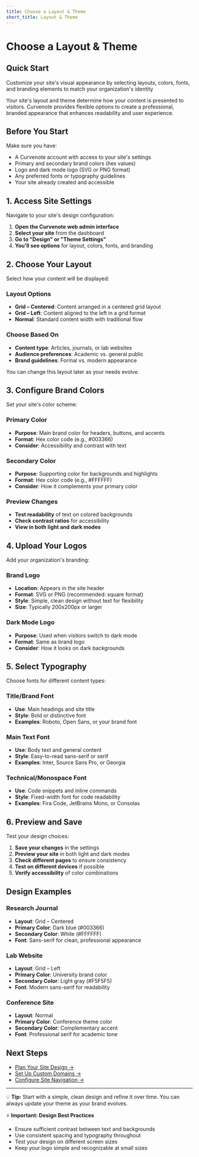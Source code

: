 ```yaml
---
title: Choose a Layout & Theme
short_title: Layout & Theme
---
```


# Choose a Layout & Theme

## Quick Start
Customize your site's visual appearance by selecting layouts, colors, fonts, and branding elements to match your organization's identity

Your site's layout and theme determine how your content is presented to visitors. Curvenote provides flexible options to create a professional, branded appearance that enhances readability and user experience.

## Before You Start

Make sure you have:
- A Curvenote account with access to your site's settings
- Primary and secondary brand colors (hex values)
- Logo and dark mode logo (SVG or PNG format)
- Any preferred fonts or typography guidelines
- Your site already created and accessible

## 1. Access Site Settings

Navigate to your site's design configuration:

1. **Open the Curvenote web admin interface**
2. **Select your site** from the dashboard
3. **Go to "Design" or "Theme Settings"**
4. **You'll see options** for layout, colors, fonts, and branding

## 2. Choose Your Layout

Select how your content will be displayed:

### Layout Options
- **Grid – Centered**: Content arranged in a centered grid layout
- **Grid – Left**: Content aligned to the left in a grid format
- **Normal**: Standard content width with traditional flow

### Choose Based On
- **Content type**: Articles, journals, or lab websites
- **Audience preferences**: Academic vs. general public
- **Brand guidelines**: Formal vs. modern appearance

You can change this layout later as your needs evolve.

## 3. Configure Brand Colors

Set your site's color scheme:

### Primary Color
- **Purpose**: Main brand color for headers, buttons, and accents
- **Format**: Hex color code (e.g., #003366)
- **Consider**: Accessibility and contrast with text

### Secondary Color
- **Purpose**: Supporting color for backgrounds and highlights
- **Format**: Hex color code (e.g., #FFFFFF)
- **Consider**: How it complements your primary color

### Preview Changes
- **Test readability** of text on colored backgrounds
- **Check contrast ratios** for accessibility
- **View in both light and dark modes**

## 4. Upload Your Logos

Add your organization's branding:

### Brand Logo
- **Location**: Appears in the site header
- **Format**: SVG or PNG (recommended: square format)
- **Style**: Simple, clean design without text for flexibility
- **Size**: Typically 200x200px or larger

### Dark Mode Logo
- **Purpose**: Used when visitors switch to dark mode
- **Format**: Same as brand logo
- **Consider**: How it looks on dark backgrounds

## 5. Select Typography

Choose fonts for different content types:

### Title/Brand Font
- **Use**: Main headings and site title
- **Style**: Bold or distinctive font
- **Examples**: Roboto, Open Sans, or your brand font

### Main Text Font
- **Use**: Body text and general content
- **Style**: Easy-to-read sans-serif or serif
- **Examples**: Inter, Source Sans Pro, or Georgia

### Technical/Monospace Font
- **Use**: Code snippets and inline commands
- **Style**: Fixed-width font for code readability
- **Examples**: Fira Code, JetBrains Mono, or Consolas

## 6. Preview and Save

Test your design choices:

1. **Save your changes** in the settings
2. **Preview your site** in both light and dark modes
3. **Check different pages** to ensure consistency
4. **Test on different devices** if possible
5. **Verify accessibility** of color combinations

## Design Examples

### Research Journal
- **Layout**: Grid – Centered
- **Primary Color**: Dark blue (#003366)
- **Secondary Color**: White (#FFFFFF)
- **Font**: Sans-serif for clean, professional appearance

### Lab Website
- **Layout**: Grid – Left
- **Primary Color**: University brand color
- **Secondary Color**: Light gray (#F5F5F5)
- **Font**: Modern sans-serif for readability

### Conference Site
- **Layout**: Normal
- **Primary Color**: Conference theme color
- **Secondary Color**: Complementary accent
- **Font**: Professional serif for academic tone

## Next Steps

- [Plan Your Site Design →](./planning.md)
- [Set Up Custom Domains →](./custom-domains.md)
- [Configure Site Navigation →](./navigation.md)

---

💡 **Tip:** Start with a simple, clean design and refine it over time. You can always update your theme as your brand evolves.

⚡ **Important:
Design Best Practices**

- Ensure sufficient contrast between text and backgrounds
- Use consistent spacing and typography throughout
- Test your design on different screen sizes
- Keep your logo simple and recognizable at small sizes